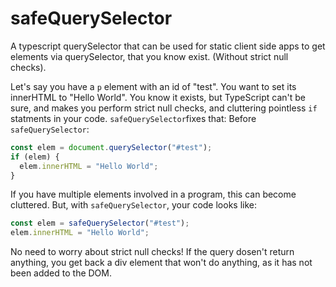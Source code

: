 # safeQuerySelector
A typescript querySelector that can be used for static client side apps to get elements via querySelector, that you know exist. (Without strict null checks).

Let's say you have a ```p``` element with an id of "test". You want to set its innerHTML to "Hello World". You know it exists, but TypeScript can't be sure, and makes you perform strict null checks, and cluttering pointless ```if``` statments in your code. ```safeQuerySelector```fixes that: 
Before ```safeQuerySelector```:
```ts
const elem = document.querySelector("#test");
if (elem) {
  elem.innerHTML = "Hello World";
}
```
If you have multiple elements involved in a program, this can become cluttered. But, with ```safeQuerySelector```, your code looks like:
```ts
const elem = safeQuerySelector("#test");
elem.innerHTML = "Hello World";
```
No need to worry about strict null checks! If the query dosen't return anything, you get back a div element that won't do anything, as it has not been added to the DOM.
